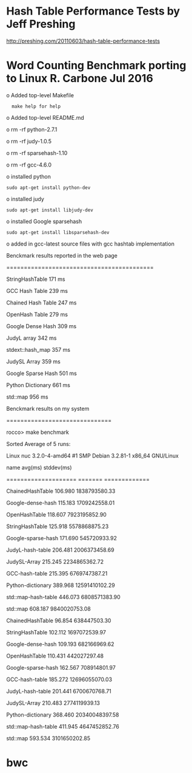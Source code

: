 Hash Table Performance Tests by Jeff Preshing
=============================================
  http://preshing.com/20110603/hash-table-performance-tests

Word Counting Benchmark porting to Linux R. Carbone Jul 2016
============================================================

  o Added top-level Makefile

      make help for help

  o Added top-level README.md

  o rm -rf python-2.7.1

  o rm -rf judy-1.0.5

  o rm -rf sparsehash-1.10

  o rm -rf gcc-4.6.0

  o installed python

    sudo apt-get install python-dev

  o installed judy

    sudo apt-get install libjudy-dev

  o installed Google sparsehash

    sudo apt-get install libsparsehash-dev

  o added in gcc-latest source files with gcc hashtab implementation


 Benckmark results reported in the web page

 ==========================================

 StringHashTable      171 ms

 GCC Hash Table       239 ms

 Chained Hash Table   247 ms

 OpenHash Table       279 ms

 Google Dense Hash    309 ms

 JudyL array          342 ms

 stdext::hash_map     357 ms

 JudySL Array         359 ms

 Google Sparse Hash   501 ms

 Python Dictionary    661 ms

 std::map             956 ms


 Benckmark results on my system

 ==============================

rocco> make benchmark

Sorted Average of 5 runs:

Linux nuc 3.2.0-4-amd64 #1 SMP Debian 3.2.81-1 x86_64 GNU/Linux

name                 avg(ms)      stddev(ms)

==================== =======    =============

ChainedHashTable     106.980    1838793580.33

Google-dense-hash    115.183    1709242558.01

OpenHashTable        118.607    7923195852.90

StringHashTable      125.918    5578868875.23

Google-sparse-hash   171.690     545720933.92

JudyL-hash-table     206.481    2006373458.69

JudySL-Array         215.245    2234865362.72

GCC-hash-table       215.395    6769747387.21

Python-dictionary    389.968   12591410102.29

std::map-hash-table  446.073    6808571383.90

std::map             608.187    9840020753.08

ChainedHashTable      96.854     638447503.30

StringHashTable      102.112    1697072539.97

Google-dense-hash    109.193     682166969.62

OpenHashTable        110.431     442027297.48

Google-sparse-hash   162.567     708914801.97

GCC-hash-table       185.272   12696055070.03

JudyL-hash-table     201.441    6700670768.71

JudySL-Array         210.483    2774119939.13

Python-dictionary    368.460   20340048397.58

std::map-hash-table  411.945    4647452852.76

std::map             593.534    3101650202.85

# bwc
